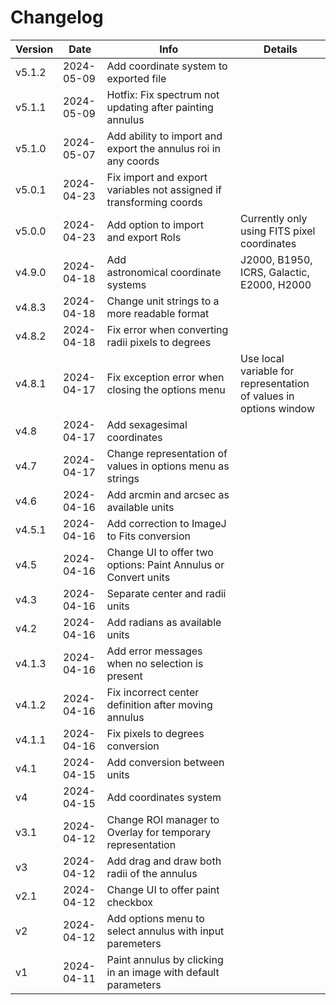 # Changelog

| Version | Date       | Info                                                                | Details                                                           |
| ------- | ---------- | ------------------------------------------------------------------- | ----------------------------------------------------------------- |
| v5.1.2  | 2024-05-09 | Add coordinate system to exported file                              |                                                                   |
| v5.1.1  | 2024-05-09 | Hotfix: Fix spectrum not updating after painting annulus            |                                                                   |
| v5.1.0  | 2024-05-07 | Add ability to import and export the annulus roi in any coords      |                                                                   |
| v5.0.1  | 2024-04-23 | Fix import and export variables not assigned if transforming coords |                                                                   |
| v5.0.0  | 2024-04-23 | Add option to import and export RoIs                               | Currently only using FITS pixel coordinates                       |
| v4.9.0  | 2024-04-18 | Add astronomical coordinate systems                                | J2000, B1950, ICRS, Galactic, E2000, H2000                        |
| v4.8.3  | 2024-04-18 | Change unit strings to a more readable format                       |                                                                   |
| v4.8.2  | 2024-04-18 | Fix error when converting radii pixels to degrees                   |                                                                   |
| v4.8.1  | 2024-04-17 | Fix exception error when closing the options menu                  | Use local variable for representation of values in options window |
| v4.8    | 2024-04-17 | Add sexagesimal coordinates                                         |                                                                   |
| v4.7    | 2024-04-17 | Change representation of values in options menu as strings          |                                                                   |
| v4.6    | 2024-04-16 | Add arcmin and arcsec as available units                            |                                                                   |
| v4.5.1  | 2024-04-16 | Add correction to ImageJ to Fits conversion                         |                                                                   |
| v4.5    | 2024-04-16 | Change UI to offer two options: Paint Annulus or Convert units      |                                                                   |
| v4.3    | 2024-04-16 | Separate center and radii units                                     |                                                                   |
| v4.2    | 2024-04-16 | Add radians as available units                                      |                                                                   |
| v4.1.3  | 2024-04-16 | Add error messages when no selection is present                     |                                                                   |
| v4.1.2  | 2024-04-16 | Fix incorrect center definition after moving annulus                |                                                                   |
| v4.1.1  | 2024-04-16 | Fix pixels to degrees conversion                                    |                                                                   |
| v4.1    | 2024-04-15 | Add conversion between units                                       |                                                                   |
| v4      | 2024-04-15 | Add coordinates system                                              |                                                                   |
| v3.1    | 2024-04-12 | Change ROI manager to Overlay for temporary representation          |                                                                   |
| v3      | 2024-04-12 | Add drag and draw both radii of the annulus                         |                                                                   |
| v2.1    | 2024-04-12 | Change UI to offer paint checkbox                                   |                                                                   |
| v2      | 2024-04-12 | Add options menu to select annulus with input paremeters            |                                                                   |
| v1      | 2024-04-11 | Paint annulus by clicking in an image with default parameters       |                                                                   |
